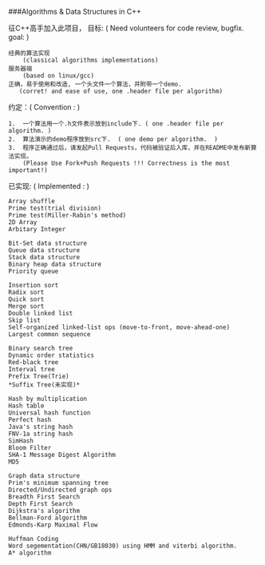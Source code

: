 ###Algorithms & Data Structures in C++

征C++高手加入此项目， 目标:   ( Need volunteers for code review, bugfix. goal:  )            

    经典的算法实现  
        (classical algorithms implementations)
    服务器端 
        (based on linux/gcc)
    正确，易于使用和改造, 一个头文件一个算法，并附带一个demo.
       (corret! and ease of use, one .header file per algorithm)
    
约定：( Convention :  )           
 
    1.  一个算法用一个.h文件表示放到include下. ( one .header file per algorithm. )              
    2.  算法演示的demo程序放到src下.  ( one demo per algorithm.  )            
    3.  程序正确通过后，请发起Pull Requests，代码被验证后入库，并在README中发布新算法实现。
        (Please Use Fork+Push Requests !!! Correctness is the most important!)               
    
已实现: ( Implemented : )     

    Array shuffle
    Prime test(trial division)
    Prime test(Miller-Rabin's method)
    2D Array
    Arbitary Integer 

    Bit-Set data structure
    Queue data structure
    Stack data structure
    Binary heap data structure
    Priority queue 

    Insertion sort
    Radix sort
    Quick sort
    Merge sort
    Double linked list
    Skip list
    Self-organized linked-list ops (move-to-front, move-ahead-one)
    Largest common sequence 

    Binary search tree
    Dynamic order statistics
    Red-black tree
    Interval tree 
    Prefix Tree(Trie)
    *Suffix Tree(未实现)*

    Hash by multiplication
    Hash table
    Universal hash function
    Perfect hash
    Java's string hash
    FNV-1a string hash
    SimHash
    Bloom Filter
    SHA-1 Message Digest Algorithm
    MD5 

    Graph data structure
    Prim's minimum spanning tree
    Directed/Undirected graph ops
    Breadth First Search
    Depth First Search
    Dijkstra's algorithm
    Bellman-Ford algorithm
    Edmonds-Karp Maximal Flow 

    Huffman Coding
    Word segementation(CHN/GB18030) using HMM and viterbi algorithm.
    A* algorithm 
